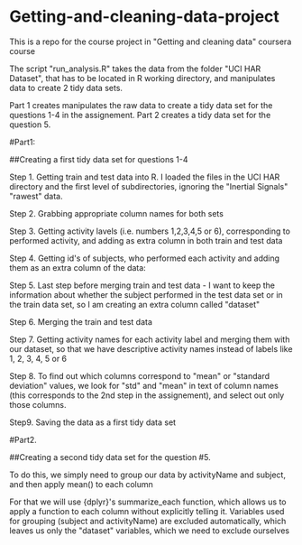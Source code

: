 Getting-and-cleaning-data-project
=================================

This is a repo for the course project in "Getting and cleaning data" coursera course


The script "run_analysis.R" takes the data from the folder "UCI HAR Dataset", that has to be located in R working directory,
and manipulates data to create 2 tidy data sets. 

Part 1 creates manipulates the raw data to create a tidy data set for the questions 1-4 in the assignement.
Part 2 creates a tidy data set for the question 5.

#Part1:

##Creating a first tidy data set for questions 1-4

Step 1. Getting train and test data into R. I loaded the files in the UCI HAR directory and the first level
of subdirectories, ignoring the "Inertial Signals" "rawest" data.

Step 2. Grabbing appropriate column names for both sets

Step 3. Getting activity lavels (i.e. numbers 1,2,3,4,5 or 6), corresponding to performed activity, and adding as extra column in both train and test data

Step 4. Getting id's of subjects, who performed each activity and adding them as an extra 
column of the data:

Step 5.  Last step before merging train and test data - I want to keep the information
about whether the subject performed in the test data set or in the train data
set, so I am creating an extra column called "dataset"

Step 6. Merging the train and test data

Step 7. Getting activity names for each activity label and merging them with our 
dataset, so that we have descriptive activity names instead of labels like
1, 2, 3, 4, 5 or 6

Step 8. To find out which columns correspond to "mean" or "standard deviation" values,
we look for "std" and "mean" in text of column names (this corresponds to the
2nd step in the assignement), and select out only those columns.

Step9. Saving the data as a first tidy data set 

#Part2. 

##Creating a second tidy data set for the question #5.

To do this, we simply need to group our data by activityName and subject, and
then apply mean() to each column

For that we will use {dplyr}'s summarize_each function, which allows us to 
apply a function to each column without explicitly telling it. Variables
used for grouping (subject and activityName) are excluded automatically,
which leaves us only the "dataset" variables, which we need to exclude 
ourselves